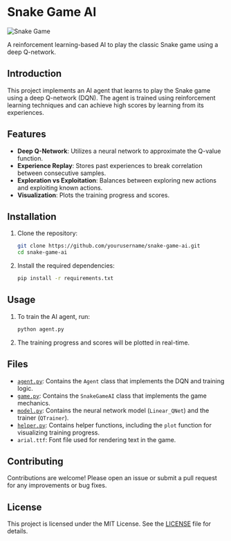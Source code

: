 # Snake Game AI

![Snake Game](https://img.shields.io/badge/Snake-Game-brightgreen)

A reinforcement learning-based AI to play the classic Snake game using a deep Q-network.


## Introduction

This project implements an AI agent that learns to play the Snake game using a deep Q-network (DQN). The agent is trained using reinforcement learning techniques and can achieve high scores by learning from its experiences.

## Features

- **Deep Q-Network**: Utilizes a neural network to approximate the Q-value function.
- **Experience Replay**: Stores past experiences to break correlation between consecutive samples.
- **Exploration vs Exploitation**: Balances between exploring new actions and exploiting known actions.
- **Visualization**: Plots the training progress and scores.

## Installation

1. Clone the repository:
    ```sh
    git clone https://github.com/yourusername/snake-game-ai.git
    cd snake-game-ai
    ```

2. Install the required dependencies:
    ```sh
    pip install -r requirements.txt
    ```

## Usage

1. To train the AI agent, run:
    ```sh
    python agent.py
    ```

2. The training progress and scores will be plotted in real-time.

## Files

- [`agent.py`](agent.py): Contains the `Agent` class that implements the DQN and training logic.
- [`game.py`](game.py): Contains the `SnakeGameAI` class that implements the game mechanics.
- [`model.py`](model.py): Contains the neural network model (`Linear_QNet`) and the trainer (`QTrainer`).
- [`helper.py`](helper.py): Contains helper functions, including the `plot` function for visualizing training progress.
- `arial.ttf`: Font file used for rendering text in the game.

## Contributing

Contributions are welcome! Please open an issue or submit a pull request for any improvements or bug fixes.

## License

This project is licensed under the MIT License. See the [LICENSE](LICENSE) file for details.